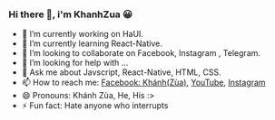 ### Hi there 👋, i'm KhanhZua 😀


- 🔭 I’m currently working on HaUI.
- 🌱 I’m currently learning React-Native.
- 👯 I’m looking to collaborate on Facebook, Instagram , Telegram.
- 🤔 I’m looking for help with ...
- 💬 Ask me about Javscript, React-Native, HTML, CSS. 
- 📫 How to reach me: [Facebook: Khánh(Zùa)](https://www.facebook.com/khanh0124), [YouTube](https://www.youtube.com/channel/UCU2ESMD1XlHzwBAvXF1BtYw), 
[Instagram](https://www.instagram.com/khanh.0124/)
- 😄 Pronouns: Khánh Zùa, He, His :>
- ⚡ Fun fact: Hate anyone who interrupts

